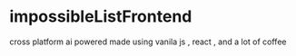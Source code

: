 # impossibleListFrontend
cross platform
ai powered
made using vanila js , react , and a lot of coffee
